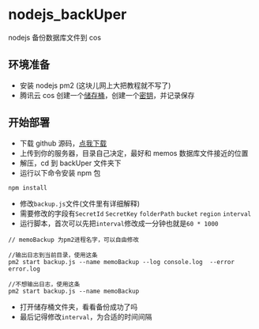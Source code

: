 # nodejs_backUper

nodejs 备份数据库文件到 cos

## 环境准备

- 安装 nodejs pm2 (这块儿网上大把教程就不写了)
- 腾讯云 cos 创建一个[储存桶](https://console.cloud.tencent.com/cos/bucket?action=create)，创建一个[密钥](https://console.cloud.tencent.com/cam/capi)，并记录保存

## 开始部署

- 下载 github 源码，[点我下载](https://github.com/Rabithua/nodejs_backUper/archive/refs/heads/main.zip)
- 上传到你的服务器，目录自己决定，最好和 memos 数据库文件接近的位置
- 解压，cd 到 backUper 文件夹下
- 运行以下命令安装 npm 包

```
npm install
```

- 修改`backup.js`文件(文件里有详细解释) 
- 需要修改的字段有`SecretId` `SecretKey` `folderPath` `bucket` `region` `interval`
- 运行脚本，首次可以先把`interval`修改成一分钟也就是`60 * 1000`

```
// memoBackup 为pm2进程名字，可以自由修改

//输出日志到当前目录，使用这条
pm2 start backup.js --name memoBackup --log console.log  --error error.log

//不想输出日志，使用这条
pm2 start backup.js --name memoBackup
```

- 打开储存桶文件夹，看看备份成功了吗
- 最后记得修改`interval`，为合适的时间间隔
